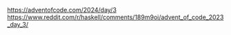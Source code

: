 https://adventofcode.com/2024/day/3
https://www.reddit.com/r/haskell/comments/189m9oi/advent_of_code_2023_day_3/

